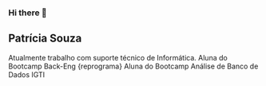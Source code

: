 ### Hi there 👋

## Patrícia Souza

Atualmente trabalho com suporte técnico de Informática.
Aluna do Bootcamp Back-Eng {reprograma}
Aluna do Bootcamp Análise de Banco de Dados IGTI



<!--
**patriciasouzas/patriciasouzas** is a ✨ _special_ ✨ repository because its `README.md` (this file) appears on your GitHub profile.

Here are some ideas to get you started:

- 🔭 I’m currently working on ...
- 🌱 I’m currently learning ...
- 👯 I’m looking to collaborate on ...
- 🤔 I’m looking for help with ...
- 💬 Ask me about ...
- 📫 How to reach me: ...
- 😄 Pronouns: ...
- ⚡ Fun fact: ...
-->
